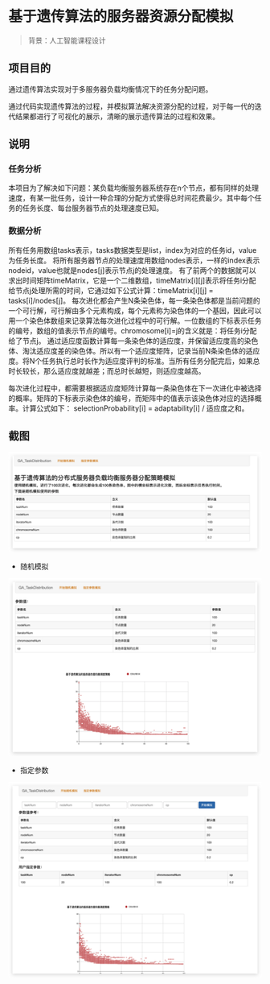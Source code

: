 # 基于遗传算法的服务器资源分配模拟



> 背景：人工智能课程设计





## **项目目的**  

通过遗传算法实现对于多服务器负载均衡情况下的任务分配问题。  



通过代码实现遗传算法的过程，并模拟算法解决资源分配的过程，对于每一代的迭代结果都进行了可视化的展示，清晰的展示遗传算法的过程和效果。



## 说明

###   **任务分析**  

本项目为了解决如下问题：某负载均衡服务器系统存在n个节点，都有同样的处理速度，有某一批任务，设计一种合理的分配方式使得总时间花费最少。其中每个任务的任务长度、每台服务器节点的处理速度已知。  



### 数据分析

  所有任务用数组tasks表示，tasks数据类型是list，index为对应的任务id，value为任务长度。  将所有服务器节点的处理速度用数组nodes表示，一样的index表示nodeid，value也就是nodes[j]表示节点j的处理速度。  有了前两个的数据就可以求出时间矩阵timeMatrix，它是一个二维数组，timeMatrix[i][j]表示将任务i分配给节点j处理所需的时间，它通过如下公式计算：timeMatrix[i][j] = tasks[i]/nodes[j]。  每次进化都会产生N条染色体，每一条染色体都是当前问题的一个可行解，可行解由多个元素构成，每个元素称为染色体的一个基因，因此可以用一个染色体数组来记录算法每次进化过程中的可行解。一位数组的下标表示任务的编号，数组的值表示节点的编号。chromosome[i]=j的含义就是：将任务i分配给了节点j。  通过适应度函数计算每一条染色体的适应度，并保留适应度高的染色体、淘汰适应度差的染色体。所以有一个适应度矩阵，记录当前N条染色体的适应度。将N个任务执行总时长作为适应度评判的标准。当所有任务分配完后，如果总时长较长，那么适应度就越差；而总时长越短，则适应度越高。  

每次进化过程中，都需要根据适应度矩阵计算每一条染色体在下一次进化中被选择的概率。矩阵的下标表示染色体的编号，而矩阵中的值表示该染色体对应的选择概率。计算公式如下： selectionProbability[i] = adaptability[i] / 适应度之和。



## 截图

![image-20210114164040579](./readme_images/1.png)

* 随机模拟

![image-20210114164124108](./readme_images/2.png)

* 指定参数

![image-20210114164221365](./readme_images/3.png)